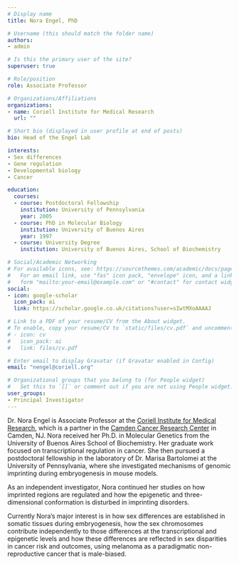 ```yaml
---
# Display name
title: Nora Engel, PhD

# Username (this should match the folder name)
authors:
- admin

# Is this the primary user of the site?
superuser: true

# Role/position
role: Associate Professor

# Organizations/Affiliations
organizations:
- name: Coriell Institute for Medical Research
  url: ""

# Short bio (displayed in user profile at end of posts)
bio: Head of the Engel Lab

interests:
- Sex differences
- Gene regulation
- Developmental biology
- Cancer

education:
  courses:
  - course: Postdoctoral Fellowship
    institution: University of Pennsylvania
    year: 2005
  - course: PhD in Molecular Biology
    institution: University of Buenos Aires
    year: 1997
  - course: University Degree
    institution: University of Buenos Aires, School of Biochemistry

# Social/Academic Networking
# For available icons, see: https://sourcethemes.com/academic/docs/page-builder/#icons
#   For an email link, use "fas" icon pack, "envelope" icon, and a link in the
#   form "mailto:your-email@example.com" or "#contact" for contact widget.
social:
- icon: google-scholar
  icon_pack: ai
  link: https://scholar.google.co.uk/citations?user=sIwtMXoAAAAJ

# Link to a PDF of your resume/CV from the About widget.
# To enable, copy your resume/CV to `static/files/cv.pdf` and uncomment the lines below.
# - icon: cv
#   icon_pack: ai
#   link: files/cv.pdf

# Enter email to display Gravatar (if Gravatar enabled in Config)
email: "nengel@coriell.org"

# Organizational groups that you belong to (for People widget)
#   Set this to `[]` or comment out if you are not using People widget.
user_groups:
- Principal Investigator
---
```


Dr. Nora Engel is Associate Professor at the [Coriell Institute for Medical Research](https://www.coriell.org/), which is a partner in the [Camden Cancer Research Center](https://www.coriell.org/ccrcnj/) in Camden, NJ. Nora received her Ph.D. in Molecular Genetics from the University of Buenos Aires School of Biochemistry. Her graduate work focused on transcriptional regulation in cancer. She then pursued a postdoctoral fellowship in the laboratory of Dr. Marisa Bartolomei at the University of Pennsylvania, where she investigated mechanisms of genomic imprinting during embryogenesis in mouse models. 

As an independent investigator, Nora continued her studies on how imprinted regions are regulated and how the epigenetic and three-dimensional conformation is disturbed in imprinting disorders.

Currently Nora’s major interest is in how sex differences are established in somatic tissues during embryogenesis, how the sex chromosomes contribute independently to those differences at the transcriptional and epigenetic levels and how these differences are reflected in sex disparities in cancer risk and outcomes, using melanoma as a paradigmatic non-reproductive cancer that is male-biased.